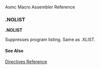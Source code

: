 Asmc Macro Assembler Reference

### .NOLIST

**.NOLIST**

Suppresses program listing. Same as .XLIST.

#### See Also

[Directives Reference](readme.md)